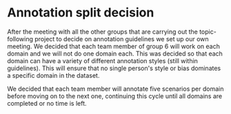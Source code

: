 # Annotation split decision
After the meeting with all the other groups that are carrying out the topic-following project to decide on annotation guidelines we set up our own meeting. We decided that each team member of group 6 will work on each domain and we will not do one domain each. This was decided so that each domain can have a variety of different annotation styles (still within guidelines). This will ensure that no single person's style or bias dominates a specific domain in the dataset.

We decided that each team member will annotate five scenarios per domain before moving on to the next one, continuing this cycle until all domains are completed or no time is left.